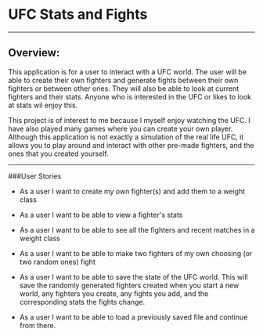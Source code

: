 # UFC Stats and Fights

---

## Overview:

This application is for a user to interact with a UFC world. The user will be able to create their own fighters
and generate fights between their own fighters or between other ones. They will also be able to look at current fighters 
and their stats. Anyone who is interested in the UFC or likes to look at stats wil enjoy this.

This project is of interest to me because I myself enjoy watching the UFC. I have also played many games where you can
create your own player. Although this application is not exactly a simulation of the real life UFC, it allows you to 
play around and interact with other pre-made fighters, and the ones that you created yourself.

---

###User Stories
- As a user I want to create my own fighter(s) and add them to a weight class
- As a user I want to be able to view a fighter's stats
- As a user I want to be able to see all the fighters and recent matches in a weight class
- As a user I want to be able to make two fighters of my own choosing (or two random ones) fight

- As a user I want to be able to save the state of the UFC world. This will save the randomly 
generated fighters created when you start a new world, any fighters you create, any 
fights you add, and the corresponding stats the fights change.
- As a user I want to be able to load a previously saved file and continue from there.









